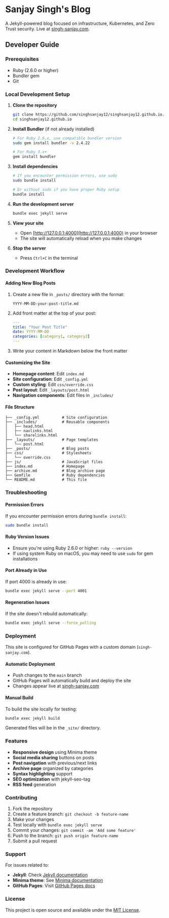 # Sanjay Singh's Blog

A Jekyll-powered blog focused on infrastructure, Kubernetes, and Zero Trust security. Live at [singh-sanjay.com](https://singh-sanjay.com).

## Developer Guide

### Prerequisites

- Ruby (2.6.0 or higher)
- Bundler gem
- Git

### Local Development Setup

1. **Clone the repository**
   ```bash
   git clone https://github.com/singhsanjay12/singhsanjay12.github.io.git
   cd singhsanjay12.github.io
   ```

2. **Install Bundler** (if not already installed)
   ```bash
   # For Ruby 2.6.x, use compatible bundler version
   sudo gem install bundler -v 2.4.22
   
   # For Ruby 3.x+
   gem install bundler
   ```

3. **Install dependencies**
   ```bash
   # If you encounter permission errors, use sudo
   sudo bundle install
   
   # Or without sudo if you have proper Ruby setup
   bundle install
   ```

4. **Run the development server**
   ```bash
   bundle exec jekyll serve
   ```

5. **View your site**
   - Open [http://127.0.0.1:4000](http://127.0.0.1:4000) in your browser
   - The site will automatically reload when you make changes

6. **Stop the server**
   - Press `Ctrl+C` in the terminal

### Development Workflow

#### Adding New Blog Posts

1. Create a new file in `_posts/` directory with the format:
   ```
   YYYY-MM-DD-your-post-title.md
   ```

2. Add front matter at the top of your post:
   ```yaml
   ---
   title: "Your Post Title"
   date: YYYY-MM-DD
   categories: [category1, category2]
   ---
   ```

3. Write your content in Markdown below the front matter

#### Customizing the Site

- **Homepage content**: Edit `index.md`
- **Site configuration**: Edit `_config.yml`
- **Custom styling**: Edit `css/override.css`
- **Post layout**: Edit `_layouts/post.html`
- **Navigation components**: Edit files in `_includes/`

#### File Structure

```
├── _config.yml          # Site configuration
├── _includes/           # Reusable components
│   ├── head.html
│   ├── navlinks.html
│   └── sharelinks.html
├── _layouts/            # Page templates
│   └── post.html
├── _posts/              # Blog posts
├── css/                 # Stylesheets
│   └── override.css
├── js/                  # JavaScript files
├── index.md             # Homepage
├── archive.md           # Blog archive page
├── Gemfile              # Ruby dependencies
└── README.md            # This file
```

### Troubleshooting

#### Permission Errors
If you encounter permission errors during `bundle install`:
```bash
sudo bundle install
```

#### Ruby Version Issues
- Ensure you're using Ruby 2.6.0 or higher: `ruby --version`
- If using system Ruby on macOS, you may need to use `sudo` for gem installations

#### Port Already in Use
If port 4000 is already in use:
```bash
bundle exec jekyll serve --port 4001
```

#### Regeneration Issues
If the site doesn't rebuild automatically:
```bash
bundle exec jekyll serve --force_polling
```

### Deployment

This site is configured for GitHub Pages with a custom domain (`singh-sanjay.com`).

#### Automatic Deployment
- Push changes to the `main` branch
- GitHub Pages will automatically build and deploy the site
- Changes appear live at [singh-sanjay.com](https://singh-sanjay.com)

#### Manual Build
To build the site locally for testing:
```bash
bundle exec jekyll build
```
Generated files will be in the `_site/` directory.

### Features

- **Responsive design** using Minima theme
- **Social media sharing** buttons on posts
- **Post navigation** with previous/next links
- **Archive page** organized by categories
- **Syntax highlighting** support
- **SEO optimization** with jekyll-seo-tag
- **RSS feed** generation

### Contributing

1. Fork the repository
2. Create a feature branch: `git checkout -b feature-name`
3. Make your changes
4. Test locally with `bundle exec jekyll serve`
5. Commit your changes: `git commit -am 'Add some feature'`
6. Push to the branch: `git push origin feature-name`
7. Submit a pull request

### Support

For issues related to:
- **Jekyll**: Check [Jekyll documentation](https://jekyllrb.com/docs/)
- **Minima theme**: See [Minima documentation](https://github.com/jekyll/minima)
- **GitHub Pages**: Visit [GitHub Pages docs](https://docs.github.com/en/pages)

### License

This project is open source and available under the [MIT License](LICENSE).
